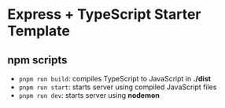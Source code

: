 # Express + TypeScript Starter Template

## npm scripts

- ```pnpm run build```: compiles TypeScript to JavaScript in **./dist**
- ```pnpm run start```: starts server using compiled JavaScript files
- ```pnpm run dev```: starts server using **nodemon**
